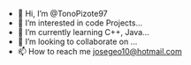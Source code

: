 - 👋 Hi, I’m @TonoPizote97
- 👀 I’m interested in code Projects...
- 🌱 I’m currently learning C++, Java...
- 💞️ I’m looking to collaborate on ...
- 📫 How to reach me josegeo10@hotmail.com

<!---
TonoPizote97/TonoPizote97 is a ✨ special ✨ repository because its `README.md` (this file) appears on your GitHub profile.
You can click the Preview link to take a look at your changes.
--->
